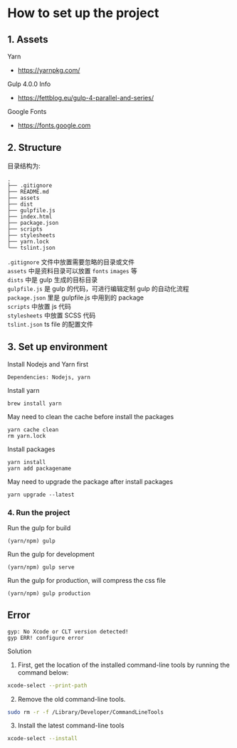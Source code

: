 # How to set up the project

## 1. Assets

Yarn
- https://yarnpkg.com/

Gulp 4.0.0 Info
- https://fettblog.eu/gulp-4-parallel-and-series/

Google Fonts
- https://fonts.google.com


## 2. Structure

目录结构为:

```
.
├── .gitignore
├── README.md
├── assets
├── dist
├── gulpfile.js
├── index.html
├── package.json
├── scripts
├── stylesheets
├── yarn.lock
└── tslint.json
```

`.gitignore` 文件中放置需要忽略的目录或文件  
`assets` 中是资料目录可以放置 `fonts` `images` 等  
`dists` 中是 gulp 生成的目标目录  
`gulpfile.js` 是 gulp 的代码，可进行编辑定制 gulp 的自动化流程  
`package.json` 里是 gulpfile.js 中用到的 package  
`scripts` 中放置 js 代码  
`stylesheets` 中放置 SCSS 代码  
`tslint.json` ts file 的配置文件

## 3. Set up environment

Install Nodejs and Yarn first
```
Dependencies: Nodejs, yarn
```

Install yarn
```
brew install yarn
```

May need to clean the cache before install the packages
```
yarn cache clean
rm yarn.lock
```

Install packages
```
yarn install
yarn add packagename
```

May need to upgrade the package after install packages
```
yarn upgrade --latest
```

### 4. Run the project

Run the gulp for build
```
(yarn/npm) gulp
```

Run the gulp for development
```
(yarn/npm) gulp serve
```

Run the gulp for production, will compress the css file
```
(yarn/npm) gulp production
```

## Error

```
gyp: No Xcode or CLT version detected!
gyp ERR! configure error
```

Solution

1. First, get the location of the installed command-line tools by running the command below:
```bash
xcode-select --print-path
```
2. Remove the old command-line tools.
```bash
sudo rm -r -f /Library/Developer/CommandLineTools
```
3. Install the latest command-line tools
```bash
xcode-select --install
```
